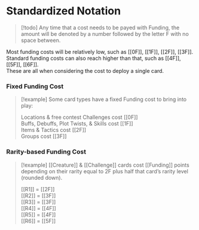 # Standardized Notation

> [!todo] Any time that a cost needs to be payed with Funding, the amount will be denoted by a number followed by the letter F with no space between.

Most funding costs will be relatively low, such as [[0F]], [[1F]], [[2F]], [[3F]].  
Standard funding costs can also reach higher than that, such as [[4F]], [[5F]], [[6F]].  
These are all when considering the cost to deploy a single card.  

### Fixed Funding Cost

>[!example] Some card types have a fixed Funding cost to bring into play:
>
> Locations & free contest Challenges cost [[0F]]  
> Buffs, Debuffs, Plot Twists, & Skills cost [[1F]]  
> Items & Tactics cost [[2F]]  
> Groups cost [[3F]]  

### Rarity-based Funding Cost

> [!example] [[Creature]] & [[Challenge]] cards cost [[Funding]] points depending on their rarity 
> equal to 2F plus half that card’s rarity level (rounded down).
>
> [[R1]] = [[2F]]  
> [[R2]] = [[3F]]  
> [[R3]] = [[3F]]  
> [[R4]] = [[4F]]  
> [[R5]] = [[4F]]  
> [[R6]] = [[5F]]  


